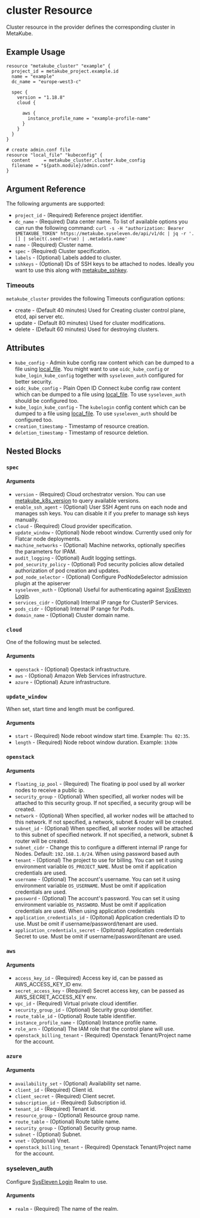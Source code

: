 # cluster Resource

Cluster resource in the provider defines the corresponding cluster in MetaKube.

## Example Usage

```hcl
resource "metakube_cluster" "example" {
  project_id = metakube_project.example.id
  name = "example"
  dc_name = "europe-west3-c"

  spec {
    version = "1.18.8"
    cloud {

      aws {
        instance_profile_name = "example-profile-name"
      }
    }
  }
}

# create admin.conf file
resource "local_file" "kubeconfig" {
  content     = metakube_cluster.cluster.kube_config
  filename = "${path.module}/admin.conf"
}
```

## Argument Reference

The following arguments are supported:

* `project_id` - (Required) Reference project identifier.
* `dc_name` - (Required) Data center name. To list of available options you can run the following command: `curl -s -H "authorization: Bearer $METAKUBE_TOKEN" https://metakube.syseleven.de/api/v1/dc | jq -r '.[] | select(.seed!=true) | .metadata.name'`
* `name` - (Required) Cluster name.
* `spec` - (Required) Cluster specification.
* `labels` - (Optional) Labels added to cluster.
* `sshkeys` - (Optional) IDs of SSH keys to be attached to nodes. Ideally you want to use this along with [metakube_sshkey](./sshkey.md).

### Timeouts

`metakube_cluster` provides the following Timeouts configuration options:
  * create - (Default 40 minutes) Used for Creating cluster control plane, etcd, api server etc.
  * update - (Default 80 minutes) Used for cluster modifications.
  * delete - (Default 60 minutes) Used for destroying clusters.

## Attributes

* `kube_config` - Admin kube config raw content which can be dumped to a file using [local_file](https://registry.terraform.io/providers/hashicorp/local/latest/docs/resources/file). You might want to use `oidc_kube_config` or `kube_login_kube_config` together with `syseleven_auth` configured for better security.
* `oidc_kube_config` - Plain Open ID Connect kube config raw content which can be dumped to a file using [local_file](https://registry.terraform.io/providers/hashicorp/local/latest/docs/resources/file). To use `syseleven_auth` should be configured too.
* `kube_login_kube_config` - The `kubelogin` config content which can be dumped to a file using [local_file](https://registry.terraform.io/providers/hashicorp/local/latest/docs/resources/file). To use `syseleven_auth` should be configured too.
* `creation_timestamp` - Timestamp of resource creation.
* `deletion_timestamp` - Timestamp of resource deletion.

## Nested Blocks

### `spec`

#### Arguments

* `version` - (Required) Cloud orchestrator version. You can use [metakube_k8s_version](../data-sources/k8s_version.md) to query available versions.
* `enable_ssh_agent` - (Optional) User SSH Agent runs on each node and manages ssh keys. You can disable it if you prefer to manage ssh keys manually.
* `cloud` - (Required) Cloud provider specification.
* `update_window` - (Optional) Node reboot window. Currently used only for Flatcar node deployments.
* `machine_networks` - (Optional) Machine networks, optionally specifies the parameters for IPAM.
* `audit_logging` - (Optional) Audit logging settings.
* `pod_security_policy` - (Optional) Pod security policies allow detailed authorization of pod creation and updates.
* `pod_node_selector` - (Optional) Configure PodNodeSelector admission plugin at the apiserver
* `syseleven_auth` - (Optional) Useful for authenticating against [SysEleven Login](https://docs.syseleven.de/metakube/en/tutorials/external-authentication).
* `services_cidr` - (Optional) Internal IP range for ClusterIP Services.
* `pods_cidr` - (Optional) Internal IP range for Pods.
* `domain_name` - (Optional) Cluster domain name.

### `cloud`

One of the following must be selected.

#### Arguments

* `openstack` - (Optional) Opestack infrastructure.
* `aws` - (Optional) Amazon Web Services infrastructure.
* `azure` - (Optional) Azure infrastructure.


### `update_window`

When set, start time and length must be configured.

#### Arguments
* `start` - (Required) Node reboot window start time. Example: `Thu 02:35`.
* `length` - (Required) Node reboot window duration. Example: `1h30m`

### `openstack`

#### Arguments
* `floating_ip_pool` - (Required) The floating ip pool used by all worker nodes to receive a public ip.
* `security_group` - (Optional) When specified, all worker nodes will be attached to this security group. If not specified, a security group will be created.
* `network` - (Optional) When specified, all worker nodes will be attached to this network. If not specified, a network, subnet & router will be created.
* `subnet_id` - (Optional) When specified, all worker nodes will be attached to this subnet of specified network. If not specified, a network, subnet & router will be created.
* `subnet_cidr` - Change this to configure a different internal IP range for Nodes. Default: `192.168.1.0/24`.
When using password based auth
* `tenant` - (Optional) The project to use for billing. You can set it using environment variable `OS_PROJECT_NAME`. Must be omit if application credentials are used.
* `username` - (Optional) The account's username. You can set it using environment variable `OS_USERNAME`. Must be omit if application credentials are used.
* `password` - (Optional) The account's password. You can set it using environment variable `OS_PASSWORD`. Must be omit if application credentials are used.
When using application credentials
* `application_credentials_id` - (Opitonal) Application credentials ID to use. Must be omit if username/password/tenant are used.
* `application_credentials_secret` - (Opitonal) Application credentials Secret to use. Must be omit if username/password/tenant are used.

### `aws`

#### Arguments

* `access_key_id` - (Required) Access key id, can be passed as AWS_ACCESS_KEY_ID env.
* `secret_access_key` - (Required) Secret access key, can be passed as AWS_SECRET_ACCESS_KEY env.
* `vpc_id` - (Required) Virtual private cloud identifier.
* `security_group_id` - (Optional) Security group identifier.
* `route_table_id` - (Optional) Route table identifier.
* `instance_profile_name` - (Optional) Instance profile name.
* `role_arn` - (Optional) The IAM role that the control plane will use.
* `openstack_billing_tenant` - (Required) Openstack Tenant/Project name for the account.

### `azure`

#### Arguments
* `availability_set` - (Optional) Availability set name.
* `client_id` - (Required) Client id.
* `client_secret` - (Required) Client secret.
* `subscription_id` - (Required) Subscription id.
* `tenant_id` - (Required) Tenant id.
* `resource_group` - (Optional) Resource group name.
* `route_table` - (Optional) Route table name.
* `security_group` - (Optional) Security group name.
* `subnet` - (Optional) Subnet.
* `vnet` - (Optional) Vnet.
* `openstack_billing_tenant` - (Required) Openstack Tenant/Project name for the account.

### syseleven_auth

Configure [SysEleven Login](https://docs.syseleven.de/metakube/en/tutorials/external-authentication) Realm to use.

#### Arguments
* `realm` - (Required) The name of the realm.
